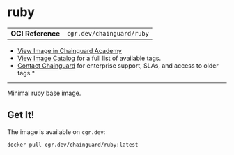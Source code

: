 <!--monopod:start-->
# ruby
| | |
| - | - |
| **OCI Reference** | `cgr.dev/chainguard/ruby` |


* [View Image in Chainguard Academy](https://edu.chainguard.dev/chainguard/chainguard-images/reference/ruby/overview/)
* [View Image Catalog](https://console.enforce.dev/images/catalog) for a full list of available tags.
* [Contact Chainguard](https://www.chainguard.dev/chainguard-images) for enterprise support, SLAs, and access to older tags.*

---
<!--monopod:end-->

Minimal ruby base image.

## Get It!

The image is available on `cgr.dev`:

```
docker pull cgr.dev/chainguard/ruby:latest
```

<!--body:start-->
<!--body:end-->